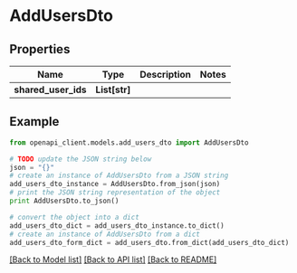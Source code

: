 # AddUsersDto


## Properties
Name | Type | Description | Notes
------------ | ------------- | ------------- | -------------
**shared_user_ids** | **List[str]** |  | 

## Example

```python
from openapi_client.models.add_users_dto import AddUsersDto

# TODO update the JSON string below
json = "{}"
# create an instance of AddUsersDto from a JSON string
add_users_dto_instance = AddUsersDto.from_json(json)
# print the JSON string representation of the object
print AddUsersDto.to_json()

# convert the object into a dict
add_users_dto_dict = add_users_dto_instance.to_dict()
# create an instance of AddUsersDto from a dict
add_users_dto_form_dict = add_users_dto.from_dict(add_users_dto_dict)
```
[[Back to Model list]](../README.md#documentation-for-models) [[Back to API list]](../README.md#documentation-for-api-endpoints) [[Back to README]](../README.md)


